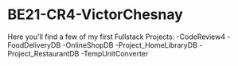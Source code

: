 # BE21-CR4-VictorChesnay

Here you'll find a few of my first Fullstack Projects:
   -CodeReview4
   -FoodDeliveryDB
   -OnlineShopDB
   -Project_HomeLibraryDB
   -Project_RestaurantDB
   -TempUnitConverter


